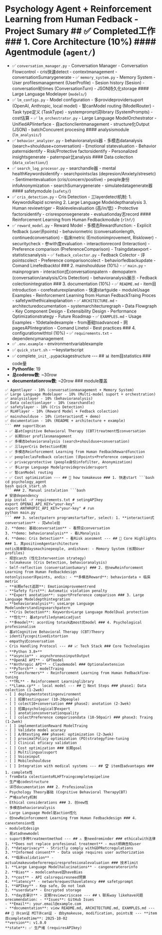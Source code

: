 # Psychology Agent + Reinforcement Learning from Human Fedback - Project Sumary ## ✅ Completed工作 ### 1. Core Architecture (10%) #### Agentmodule (`agent/`)
- ✅ `conversation_manager.py` - Conversation Manager - Conversation Flowcontrol - cris快速detect - contextmanagement - conversationSumarygenerate - ✅ `memory_system.py` - Memory System - User profilesmanagement (UserProfile) - Sesion history (Sesion) - conversation轮times (ConversationTurn) - JSON持久化storage #### Large Language Modelayer (`models/`)
- ✅ `lm_configs.py` - Model configuration - 多provideprovidersuport (OpenAI, Anthropic, local model) - 智canModel routing (ModelRouter) - Task type定义 (TaskType) - systemprompt词library (SystemPrompts) - cost估算 - ✅ `lm_orchestrator.py` - Large Language ModelOrchestrator - UnifiedAPIinterface - 自actionclientmanagement - structure化Output (JSON) - batchConcurent procesing #### analysismodule (`lm_analysis/`)
- ✅ `behavior_analyzer.py` - behavioranalysis器 - 多模态datanalysis (search+shoulduse+conversation) - Emotional statevaluation - Behavior paternsidentify - Risk/Protective factorsidentify - Personalized insightsgenerate - paternpair比analysis #### Data colection (`data_colection/`)
- ✅ `search_log_procesor.py` - searchandle器 - mental healthKeywordsidentify - searchpointsclas (depresion/Anxiety/stresetc) - Sentimentevaluation (cris/concern/positive) - people身份infoAnonymization - searchSumarygenerate - simulatedatagenerate器 #### safetymodule (`safety/`)
- ✅ `cris_detection.py` - Cris Detection - 三layerdetect机制: 1. KeywordsRapid screning 2. Large Language Modeldepthanalysis 3. Human reviewtriger - Risklevelevaluation (高/in/低) - Protective factorsidentify - crisresponsegenerate - evaluationday志record #### Reinforcement Learning from Human Fedbackmodule (`rlhf/`)
- ✅ `reward_model.py` - Reward Model - 多模态Rewardfunction: - Explicit fedback (user评points) - behaviormetric (conversationlength, continuedconversation) - 临床metric (Emotionimprovement, Risklower) - securitycheck - 参with度evaluation - interactionrecord (Interaction) - Preference comparison (PreferenceComparison) - Traingdataexport - statisticsanalysis - ✅ `fedback_colector.py` - Fedback Colector - 评pointscolect - Preference comparisoncolect - behaviorfedbackupdate - Comand Linefedbacktol ### 2. mainshoulduse (10%) - ✅ `main.py` - mainprogram - interaction式conversationpatern - demopatern (conversation/analysis/Cris Detection) - behavioranalysis展示 - Fedback colectionintegration ### 3. documentation (10%) - ✅ `README.md` - item目introduction - corefeaturexplanation - 快速startguide - moduleUsage Examples - Reinforcement Learning from Human FedbackTraing Proces - safetywithethicalexplanation - ✅ `ARCHITECTURE.md` - architecturedocumentation - systemarchitecturegraph - Data Flowgraph - Key Component Design - Extensibility Design - Performance Optimizationstrategy - Future Roadmap - ✅ `EXAMPLES.md` - Usage Examples - 10detailedexample - from基础toadvanced - 网pagesAPIintegration - Comand Linetol - Best practices ### 4. configurationwithtol (10%) - ✅ `requirements.txt` - dependencymanagement
- ✅ `.env.example` - environmentvariablexample
- ✅ `quick_start.sh` - 一keystartscript
- ✅ complete`_init_.py`packagestructure --- ## 📊 item目statistics ### code量
- **Pythonfile**: 19
- **总coderow数**: ~30row
- **documentationrow数**: ~20row ### module覆盖
```
✅ Agentlayer - 10% (conversationmanagement + Memory System)
✅ Large Language Modelayer - 10% (Multi-model suport + orchestration)
✅ analysislayer - 10% (behavioranalysis)
✅ Data colectionlayer - 10% (searchandle)
✅ safetylayer - 10% (Cris Detection)
✅ RLHFlayer - 10% (Reward Model + Fedback colection)
✅ mainshoulduse - 10% (interaction式 + demo)
✅ documentation - 10% (README + architecture + example)
``` ### suport功can
- ✅ 基atCognitive Behavioral Therapy (CBT)treatment性conversation
- ✅ 长期User profilesmanagement
- ✅ 多模态behavioranalysis (search+shoulduse+conversation)
- ✅ 三layerCris Detection机制
- ✅ 多模态Reinforcement Learning from Human FedbackRewardfunction
- ✅ peopleclasFedback colection (评points+Preference comparison)
- ✅ privacyprotective (people身份infofilter, Anonymization)
- ✅ 多Large Language Modelprovideprovidersuport
- ✅ 智canModel routing
- ✅ Cost optimization --- ## 🚀 how tomakeuse ### 1. 快速start ```bash
cd psychology_agent
bash quick_start.sh
``` ### 2. Manual instalation ```bash
# 安装dependency
pip instal -r requirements.txt # setingAPIkey
export OPENAI_API_KEY="your-key"
export ANTHROPIC_API_KEY="your-key" # run
python main.py
``` ### 3. selectpatern programstartafter, select: 1. **interaction式conversation** - 完whole验
2. **demo: 基础conversation** - 看预设conversation
3. **demo: behavioranalysis** - 看LManalysis
4. **demo: Cris Detection** - 看Risk asesment --- ## 🎯 Core Highlights ### 1. 真positiveAgentarchitecture
notis简单聊daysmachinepeople, andishave: - Memory System (长期User profiles)
- 规划can力 (性化Intervention strategy)
- tolmakeuse (Cris Detection, behavioranalysis)
- Self-reflection (conversationSumary) ### 2. 创newReinforcement Learning from Human Fedbackdesign
notonlyisuser评points, andis: - **多模态Reward**: behaviordata + 临床metric
- **长期efect追踪**: Emotionimprovementrend
- **Safety first**: Automatic violation penalty
- **Expert anotation**: suportPreference comparison ### 3. Large Language Modeldepthintegration
- **behavioranalysis**: useLarge Language Modelunderstandingsearchpatern
- **Cris Detection**: Keywords+Large Language ModelDual protection
- **性化**: 基atprofiledynamicadjust
- **多model**: acording totask选most优model ### 4. Psychological profesionalism
- 基atCognitive Behavioral Therapy (CBT)Theory
- identifycognitivedistortion
- empathy式conversation
- Cris Handling Protocol --- ## 📈 Tech Stack ### Core Technologies
- **Python 3.8+**
- **asyncio** - asynchronousinputOutput
- **OpenAI API** - GPTmodel
- **Anthropic API** - Claudemodel ### Optionalextension
- **PyTorch** - modelTraing
- **Transformers** - Reinforcement Learning from Human Fedbackfine-tuning
- **TRL** - Reinforcement Learninglibrary
- **Llama.cp** - local model --- ## 🔮 Next Steps ### phase1: Data colection (1-2wek)
- [ ] deploymentotestingenvironment
- [ ] 招募testinguser (10-20people)
- [ ] colect10+conversation ### phase2: anotation (2-3wek)
- [ ] 招募psychological学expert
- [ ] anotationconversationquality
- [ ] colectPreference comparisondata (10-50pair) ### phase3: Traing (1-2wek)
- [ ] implementationReward ModelTraing
- [ ] Validate model acuracy
- [ ] A/Btesting ### phase4: optimization (2-3wek)
- [ ] proximalPolicy optimization (PO)strategyfine-tuning
- [ ] Clinical eficacy validation
- [ ] Cost optimization ### 长期goal
- [ ] Multilingualsuport
- [ ] Voiceinput
- [ ] Mobileshoulduse
- [ ] Integration with medical systems --- ## 🏆 item目advantages ### 1. complete性
- fromData colectiontoRLHFTraingcompletepipeline
- 生产绪codestructure
- 详尽documentation ### 2. Profesionalism
- Psychology Theory基础 (Cognitive Behavioral TherapyCBT)
- 严格safety机制
- Ethical considerations ### 3. 创new性
- 多模态behavioranalysis
- Large Language Model驱action性化
- 创newReinforcement Learning from Human Fedbackdesign ### 4. canextension性
- module化design
- 易atadnewmodel
- suport多种treatmentmethod --- ## ⚠️ 重needreminder ### ethicalwith法律
1. **Does not replace profesional treatment** - must明确告知user
2. **dataprivacy** - Strictly comply withGDPRetcregulations
3. **Informed consent** - Data usage requires user authorization
4. **临床validation** - actualmakeusebeforerequiresprofesionalevaluation ### 技术limit
1. **Large Language Modelhalucinations** - cangeneraterorinfo
2. **Bias** - modelcanhave固haveBias
3. **cost** - API calsrequiresneed预算
4. **latency** - networkrequesthavelatency ### safetyprompt
1. **APIkey** - Kep safe, Do not leak
2. **userdata** - Encrypted storage
3. **day志审计** - 定期reviewcriscase --- ## 📞 联系way likehave问题orecomendation: - **Isues**: GitHub Isues
- **Email**: your.email@example.com
- **documentation**: view README.md, ARCHITECTURE.md, EXAMPLES.md --- ## 📜 许can证 MIT许can证 - 自bymakeuse, modification, points发 --- **item目completedtime**: 2025-10-02
**version**: v1.0.0
**state**: ✅ 生产绪 (requiresAPIkey)
